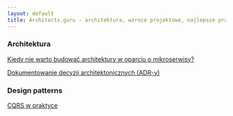 ```yaml
---
layout: default
title: Architects.guru - architektura, wzroce projektowe, najlepsze praktyki
---
```


### Architektura

[Kiedy nie warto budować architektury w oparciu o mikroserwisy?](./articles/architecture/when-not-to-use-microservices.pl.md)

[Dokumentowanie decyzji architektonicznych (ADR-y)](./articles/architecture/architecture-decision-record.pl.md)

### Design patterns
[CQRS w praktyce](./articles/patterns/cqrs-example/cqrs-in-practice.pl.md)

